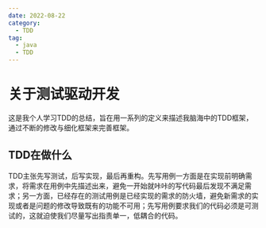 ```yaml
---
date: 2022-08-22
category:
  - TDD
tag:
  - java
  - TDD
---
```


# 关于测试驱动开发

这是我个人学习TDD的总结，旨在用一系列的定义来描述我脑海中的TDD框架，通过不断的修改与细化框架来完善框架。

## TDD在做什么

TDD主张先写测试，后写实现，最后再重构。先写用例一方面是在实现前明确需求，将需求在用例中先描述出来，避免一开始就咔咔的写代码最后发现不满足需求；另一方面，已经存在的测试用例是已经实现的需求的防火墙，避免新需求的实现或者是问题的修改导致既有的功能不可用；先写用例要求我们的代码必须是可测试的，这就迫使我们尽量写出指责单一，低耦合的代码。
